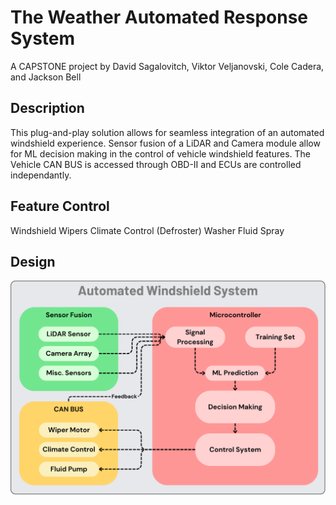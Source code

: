 # The Weather Automated Response System
A CAPSTONE project by David Sagalovitch, Viktor Veljanovski, Cole Cadera, and Jackson Bell
## Description
This plug-and-play solution allows for seamless integration of an automated windshield experience. Sensor fusion of a LiDAR and Camera module allow for ML decision making in the control of vehicle windshield features. The Vehicle CAN BUS is accessed through OBD-II and ECUs are controlled independantly.
## Feature Control
Windshield Wipers
Climate Control (Defroster)
Washer Fluid Spray
## Design
![System Overview](./pictures/overview.png)
